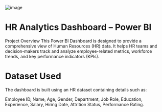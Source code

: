 ![image](https://github.com/user-attachments/assets/fb6fffad-acf0-4d8d-b8a1-a528b6f9be26)

# HR Analytics Dashboard – Power BI
Project Overview
This Power BI Dashboard is designed to provide a comprehensive view of Human Resources (HR) data. It helps HR teams and decision-makers track and analyze employee-related metrics, workforce trends, and key performance indicators (KPIs).

# Dataset Used
The dashboard is built using an HR dataset containing details such as:

Employee ID,
Name,
Age,
Gender,
Department,
Job Role,
Education,
Experience,
Salary,
Hiring Date,
Attrition Status,
Performance Rating.

